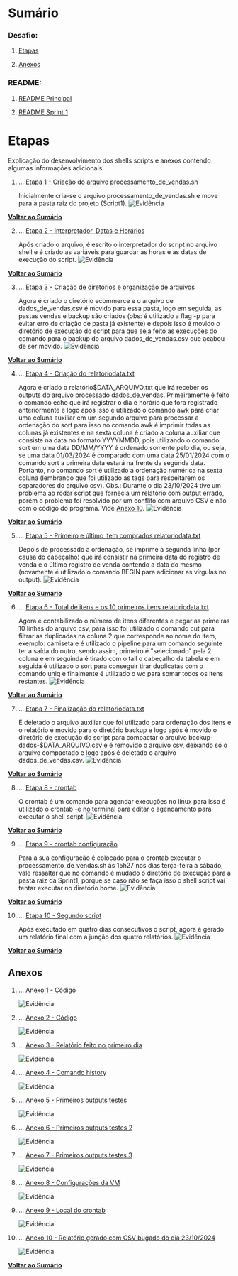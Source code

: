 # Sumário

### Desafio:

1. [Etapas](#etapas)
    
2. [Anexos](#anexos)

### README:

1. [README Principal](../../README.md)

2. [README Sprint 1](../README.md)

# Etapas

Explicação do desenvolvimento dos shells scripts e anexos contendo algumas informações adicionais.

1. ... [Etapa 1 - Criação do arquivo processamento_de_vendas.sh](#etapas)

    Inicialmente cria-se o arquivo processamento_de_vendas.sh e move para a pasta raiz do projeto (Script1).
    ![Evidência](../Evidencias/ETAPA1_-_CRIACAO_DO_SHELL_SCRIPT.png)

[**Voltar ao Sumário**](#sumário)

2. ... [Etapa 2 - Interpretador, Datas e Horários](#etapas)

    Após criado o arquivo, é escrito o interpretador do script no arquivo shell e é criado as variáveis para guardar as horas e as datas de execução do script.
    ![Evidência](../Evidencias/ETAPA2_-_INTERPRETADOR_DATAS_HORARIOS.png)

[**Voltar ao Sumário**](#sumário)

3. ... [Etapa 3 - Criação de diretórios e organização de arquivos](#etapas)

    Agora é criado o diretório ecommerce e o arquivo de dados_de_vendas.csv é movido para essa pasta, logo em seguida, as pastas vendas e backup são criados (obs: é utilizado a flag -p para evitar erro de criação de pasta já existente) e depois isso é movido o diretório de execução do script para que seja feito as execuções do comando para o backup do arquivo dados_de_vendas.csv que acabou de ser movido.
    ![Evidência](../Evidencias/ETAPA3_-_CRIACAO_DE_DIRETORIOS_E_ORGANIZACAO.png)

[**Voltar ao Sumário**](#sumário)

4. ... [Etapa 4 - Criação do relatoriodata.txt](#etapas)

    Agora é criado o relatório$DATA_ARQUIVO.txt que irá receber os outputs do arquivo processado dados_de_vendas. Primeiramente é feito o comando echo que irá registrar o dia e horário que fora registrado anteriormente e logo após isso é utilizado o comando awk para criar uma coluna auxiliar em um segundo arquivo para processar a ordenação do sort para isso no comando awk é imprimir todas as colunas já existentes e na sexta coluna é criado a coluna auxiliar que consiste na data no formato YYYYMMDD, pois utilizando o comando sort em uma data DD/MM/YYYY é ordenado somente pelo dia, ou seja, se uma data 01/03/2024 é comparado com uma data 25/01/2024 com o comando sort a primeira data estará na frente da segunda data. Portanto, no comando sort é utilizado a ordenação numérica na sexta coluna (lembrando que foi utilizado as tags para respeitarem os separadores do arquivo csv). Obs.: Durante o dia 23/10/2024 tive um problema ao rodar script que fornecia um relatório com output errado, porém o problema foi resolvido por um conflito com arquivo CSV e não com o código do programa. Vide [Anexo 10](<../Evidencias/ANEXO10_-_RELATORIO_GERADO_COM_CSV_BUGADO.png>).
    ![Evidência](../Evidencias/ETAPA4_-_CRIACAO_DO_RELATORIO.png)

[**Voltar ao Sumário**](#sumário)

5. ... [Etapa 5 - Primeiro e último item comprados relatoriodata.txt](#etapas)

    Depois de processado a ordenação, se imprime a segunda linha (por causa do cabeçalho) que irá consistir na primeira data do registro de venda e o último registro de venda contendo a data do mesmo (novamente é utilizado o comando BEGIN para adicionar as virgulas no output).
    ![Evidência](../Evidencias/ETAPA5_-_PRIMEIRO_E_ULTIMO_ITEM.png)

[**Voltar ao Sumário**](#sumário)

6. ... [Etapa 6 - Total de itens e os 10 primeiros itens relatoriodata.txt](#etapas)

    Agora é contabilizado o número de itens diferentes e pegar as primeiras 10 linhas do arquivo csv, para isso foi utilizado o comando cut para filtrar as duplicadas na coluna 2 que corresponde ao nome do item, exemplo: camiseta e é utilizado o pipeline para um comando seguinte ter a saída do outro, sendo assim, primeiro é "selecionado" pela 2 coluna e em seguinda é tirado com o tail o cabeçalho da tabela e em seguida é utilizado o sort para conseguir tirar duplicatas com o comando uniq e finalmente é utilizado o wc para somar todos os itens restantes.
    ![Evidência](../Evidencias/ETAPA6_-_TOTAL_E_OS_10_PRIMEIROS_ITENS.png)

[**Voltar ao Sumário**](#sumário)

7. ... [Etapa 7 - Finalização do relatoriodata.txt](#etapas)

    É deletado o arquivo auxiliar que foi utilizado para ordenação dos itens e o relatório é movido para o diretório backup e logo após é movido o diretório de execução do script para compactar o arquivo backup-dados-$DATA_ARQUIVO.csv e é removido o arquivo csv, deixando só o arquivo compactado e logo após é deletado o arquivo dados_de_vendas.csv.
    ![Evidência](../Evidencias/ETAPA7_-_FINALIZACAO_DO_RELATORIO.png)

[**Voltar ao Sumário**](#sumário)

8. ... [Etapa 8 - crontab](#etapas)

    O crontab é um comando para agendar execuções no linux para isso é utilizado o crontab -e no terminal para editar o agendamento para executar o shell script.
    ![Evidência](../Evidencias/ETAPA8_-_CRONTAB.png)

[**Voltar ao Sumário**](#sumário)

9. ... [Etapa 9 - crontab configuração](#etapas)

    Para a sua configuração é colocado para o crontab executar o processamento_de_vendas.sh às 15h27 nos dias terça-feira a sábado, vale ressaltar que no comando é mudado o diretório de execução para a pasta raiz da Sprint1, porque se caso não se faça isso o shell script vai tentar executar no diretório home.
    ![Evidência](../Evidencias/ETAPA9_-_CRONTAB.png)

[**Voltar ao Sumário**](#sumário)

10. ... [Etapa 10 - Segundo script](#etapas)

    Após executado em quatro dias consecutivos o script, agora é gerado um relatório final com a junção dos quatro relatórios.
    ![Evidência](../Evidencias/ETAPA10_-_SEGUNDO_SCRIPT.png)

[**Voltar ao Sumário**](#sumário)

## Anexos

1. ... [Anexo 1 - Código](#anexos)

    ![Evidência](../Evidencias/ANEXO1_-_CODIGO.png)

2. ... [Anexo 2 - Código](#anexos)

    ![Evidência](../Evidencias/ANEXO2_-_CODIGO.png)

3. ... [Anexo 3 - Relatório feito no primeiro dia](#anexos)

    ![Evidência](../Evidencias/ANEXO3_-_PRIMEIRO_RELATORIO.png)

4. ... [Anexo 4 - Comando history](#anexos)

    ![Evidência](../Evidencias/ANEXO4_-_COMANDO_HISTORY.png)

5. ... [Anexo 5 - Primeiros outputs testes](#anexos)

    ![Evidência](../Evidencias/ANEXO5_-_PRIMEIROS_OUTPUTS_TESTES.png)

6. ... [Anexo 6 - Primeiros outputs testes 2](#anexos)

    ![Evidência](../Evidencias/ANEXO6_-_PRIMEIROS_OUTPUTS_TESTES_2.png)

7. ... [Anexo 7 - Primeiros outputs testes 3](#anexos)

    ![Evidência](../Evidencias/ANEXO7_-_PRIMEIROS_OUTPUTS_TESTES_3.png)

8. ... [Anexo 8 - Configurações da VM](#anexos)

    ![Evidência](../Evidencias/ANEXO8_-_CONFIGURACOES_DA_VM.png)

9. ... [Anexo 9 - Local do crontab](#anexos)

    ![Evidência](../Evidencias/ANEXO9_-_CRONTAB_LOCAL.png)

10. ... [Anexo 10 - Relatório gerado com CSV bugado do dia 23/10/2024](#anexos)

    ![Evidência](../Evidencias/ANEXO10_-_RELATORIO_GERADO_COM_CSV_BUGADO.png)    

[**Voltar ao Sumário**](#sumário)